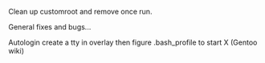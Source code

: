 Clean up customroot and remove once run.

General fixes and bugs...

Autologin create a tty in overlay then figure .bash_profile to start X (Gentoo wiki)
